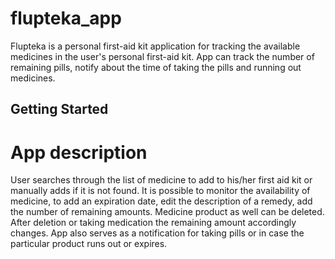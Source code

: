 # flupteka_app

Flupteka is a personal first-aid kit application for tracking the available medicines in
the user's personal first-aid kit. App can track the number of remaining pills, notify
about the time of taking the pills and running out medicines.

## Getting Started

# App description
User searches through the list of medicine to add to his/her first aid kit or manually adds if it is not found. It is possible to monitor the availability of medicine, to add an expiration date, edit the description of a remedy, add the number of remaining amounts. Medicine product as well can be deleted. After deletion or taking medication the remaining amount accordingly changes. App also serves as a notification for taking pills or in case the particular product runs out or expires. 

